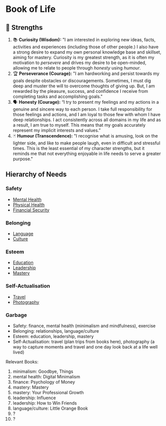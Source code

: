 # Book of Life

## 💪 Strengths
1. 📚 **Curiosity (Wisdom):** "I am interested in exploring new ideas, facts, activities and experiences (including those of other people.) I also have a strong desire to expand my own personal knowledge base and skillset, aiming for mastery. Curiosity is my greatest strength, as it is often my motivation to *persevere* and drives my desire to be open-minded, allowing me to relate to people through *honesty* using *humour*.
2. 🏆 **Perseverance (Courage):** "I am hardworking and persist towards my goals despite obstacles or discouragements. Sometimes, I must dig deep and muster the will to overcome thoughts of giving up. But, I am rewarded by the pleasure, success, and confidence I receive from completing tasks and accomplishing goals."
3. 🗣️ **Honesty (Courage):** “I try to present my feelings and my actions in a genuine and sincere way to each person. I take full responsibility for those feelings and actions, and I am loyal to those few with whom I have deep relationships. I act consistently across all domains in my life and as a result, I am true to myself. This means that my goals accurately represent my implicit interests and values.”
4. 🃏 **Humour (Transcendence):** "I recognise what is amusing, look on the lighter side, and like to make people laugh, even in difficult and stressful times. This is the least essential of my character strengths, but it reminds me that not everything enjoyable in life needs to serve a greater purpose."  

## Hierarchy of Needs
### Safety
- [Mental Health](mentalhealth.md)
- [Physical Health](physicalhealth.md)
- [Financial Security](finance.md)

### Belonging
- [Language](language.md)
- [Culture](culture.md)

### Esteem
- [Education](education.md)
- [Leadership](leadership.md)
- [Mastery](mastery.md)

### Self-Actualisation
- [Travel](travel.md)
- [Photography](photography.md)

### Garbage

- Safety: finance, mental health (minimalism and mindfulness), exercise 
- Belonging: relationships, language/culture
- Esteem: education, leadership, mastery
- Self-Actualisation: travel (plan trips from books here), photography (a way to capture moments and travel and one day look back at a life well lived)

Relevant Books:
1. minimalism: Goodbye, Things
2. mental health: Digital Minimalism
3. finance: Psychology of Money
4. mastery: Mastery
5. mastery: Your Professional Growth
6. leadership: Influence
7. leadership: How to Win Friends
8. language/culture: Little Orange Book
9. ?
10. ?

